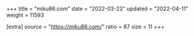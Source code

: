 +++
title = "miku86.com"
date = "2022-03-22"
updated = "2022-04-11"
weight = 11593

[extra]
source = "https://miku86.com/"
ratio = 67
size = 11
+++
